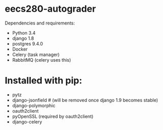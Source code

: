 # eecs280-autograder

Dependencies and requirements:
- Python 3.4
- django 1.8
- postgres 9.4.0
- Docker
- Celery (task manager)
- RabbitMQ (celery uses this)
# Installed with pip:
- pytz
- django-jsonfield # (will be removed once django 1.9 becomes stable)
- django-polymorphic
- oauth2client
- pyOpenSSL (required by oauth2client)
- django-celery

